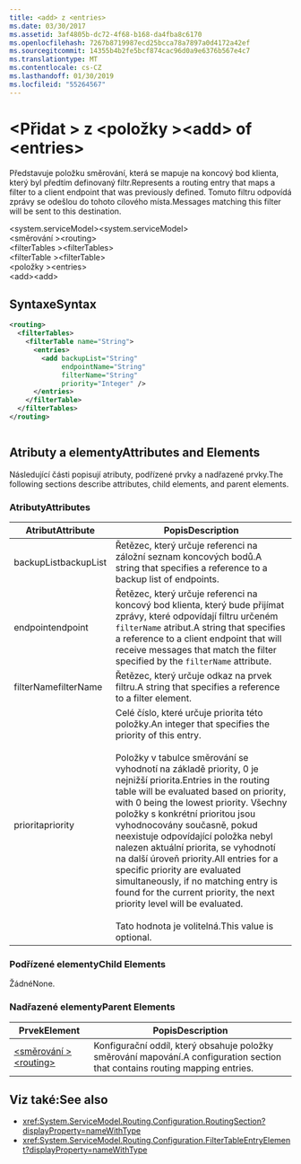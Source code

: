 ```yaml
---
title: <add> z <entries>
ms.date: 03/30/2017
ms.assetid: 3af4805b-dc72-4f68-b168-da4fba8c6170
ms.openlocfilehash: 7267b8719987ecd25bcca78a7897a0d4172a42ef
ms.sourcegitcommit: 14355b4b2fe5bcf874cac96d0a9e6376b567e4c7
ms.translationtype: MT
ms.contentlocale: cs-CZ
ms.lasthandoff: 01/30/2019
ms.locfileid: "55264567"
---
```

# <a name="add-of-entries"></a><span data-ttu-id="e71b2-102">\<Přidat > z \<položky ></span><span class="sxs-lookup"><span data-stu-id="e71b2-102">\<add> of \<entries></span></span>
<span data-ttu-id="e71b2-103">Představuje položku směrování, která se mapuje na koncový bod klienta, který byl předtím definovaný filtr.</span><span class="sxs-lookup"><span data-stu-id="e71b2-103">Represents a routing entry that maps a filter to a client endpoint that was previously defined.</span></span> <span data-ttu-id="e71b2-104">Tomuto filtru odpovídá zprávy se odešlou do tohoto cílového místa.</span><span class="sxs-lookup"><span data-stu-id="e71b2-104">Messages matching this filter will be sent to this destination.</span></span>  
  
 <span data-ttu-id="e71b2-105">\<system.serviceModel></span><span class="sxs-lookup"><span data-stu-id="e71b2-105">\<system.serviceModel></span></span>  
<span data-ttu-id="e71b2-106">\<směrování ></span><span class="sxs-lookup"><span data-stu-id="e71b2-106">\<routing></span></span>  
<span data-ttu-id="e71b2-107">\<filterTables ></span><span class="sxs-lookup"><span data-stu-id="e71b2-107">\<filterTables></span></span>  
<span data-ttu-id="e71b2-108">\<filterTable ></span><span class="sxs-lookup"><span data-stu-id="e71b2-108">\<filterTable></span></span>  
<span data-ttu-id="e71b2-109">\<položky ></span><span class="sxs-lookup"><span data-stu-id="e71b2-109">\<entries></span></span>  
<span data-ttu-id="e71b2-110">\<add></span><span class="sxs-lookup"><span data-stu-id="e71b2-110">\<add></span></span>  
  
## <a name="syntax"></a><span data-ttu-id="e71b2-111">Syntaxe</span><span class="sxs-lookup"><span data-stu-id="e71b2-111">Syntax</span></span>  
  
```xml  
<routing>
  <filterTables>
    <filterTable name="String">
      <entries>
        <add backupList="String"
             endpointName="String"
             filterName="String"
             priority="Integer" />
      </entries>
    </filterTable>
  </filterTables>
</routing>
```  
  
```csharp  
```  
  
## <a name="attributes-and-elements"></a><span data-ttu-id="e71b2-112">Atributy a elementy</span><span class="sxs-lookup"><span data-stu-id="e71b2-112">Attributes and Elements</span></span>  
 <span data-ttu-id="e71b2-113">Následující části popisují atributy, podřízené prvky a nadřazené prvky.</span><span class="sxs-lookup"><span data-stu-id="e71b2-113">The following sections describe attributes, child elements, and parent elements.</span></span>  
  
### <a name="attributes"></a><span data-ttu-id="e71b2-114">Atributy</span><span class="sxs-lookup"><span data-stu-id="e71b2-114">Attributes</span></span>  
  
|<span data-ttu-id="e71b2-115">Atribut</span><span class="sxs-lookup"><span data-stu-id="e71b2-115">Attribute</span></span>|<span data-ttu-id="e71b2-116">Popis</span><span class="sxs-lookup"><span data-stu-id="e71b2-116">Description</span></span>|  
|---------------|-----------------|  
|<span data-ttu-id="e71b2-117">backupList</span><span class="sxs-lookup"><span data-stu-id="e71b2-117">backupList</span></span>|<span data-ttu-id="e71b2-118">Řetězec, který určuje referenci na záložní seznam koncových bodů.</span><span class="sxs-lookup"><span data-stu-id="e71b2-118">A string that specifies a reference to a backup list of endpoints.</span></span>|  
|<span data-ttu-id="e71b2-119">endpoint</span><span class="sxs-lookup"><span data-stu-id="e71b2-119">endpoint</span></span>|<span data-ttu-id="e71b2-120">Řetězec, který určuje referenci na koncový bod klienta, který bude přijímat zprávy, které odpovídají filtru určeném `filterName` atribut.</span><span class="sxs-lookup"><span data-stu-id="e71b2-120">A string that specifies a reference to a client endpoint that will receive messages that match the filter specified by the `filterName` attribute.</span></span>|  
|<span data-ttu-id="e71b2-121">filterName</span><span class="sxs-lookup"><span data-stu-id="e71b2-121">filterName</span></span>|<span data-ttu-id="e71b2-122">Řetězec, který určuje odkaz na prvek filtru.</span><span class="sxs-lookup"><span data-stu-id="e71b2-122">A string that specifies a reference to a filter element.</span></span>|  
|<span data-ttu-id="e71b2-123">priorita</span><span class="sxs-lookup"><span data-stu-id="e71b2-123">priority</span></span>|<span data-ttu-id="e71b2-124">Celé číslo, které určuje priorita této položky.</span><span class="sxs-lookup"><span data-stu-id="e71b2-124">An integer that specifies the priority of this entry.</span></span><br /><br /> <span data-ttu-id="e71b2-125">Položky v tabulce směrování se vyhodnotí na základě priority, 0 je nejnižší priorita.</span><span class="sxs-lookup"><span data-stu-id="e71b2-125">Entries in the routing table will be evaluated based on priority, with 0 being the lowest priority.</span></span> <span data-ttu-id="e71b2-126">Všechny položky s konkrétní prioritou jsou vyhodnocovány současně, pokud neexistuje odpovídající položka nebyl nalezen aktuální priorita, se vyhodnotí na další úroveň priority.</span><span class="sxs-lookup"><span data-stu-id="e71b2-126">All entries for a specific priority are evaluated simultaneously, if no matching entry is found for the current priority, the next priority level will be evaluated.</span></span><br /><br /> <span data-ttu-id="e71b2-127">Tato hodnota je volitelná.</span><span class="sxs-lookup"><span data-stu-id="e71b2-127">This value is optional.</span></span>|  
  
### <a name="child-elements"></a><span data-ttu-id="e71b2-128">Podřízené elementy</span><span class="sxs-lookup"><span data-stu-id="e71b2-128">Child Elements</span></span>  
 <span data-ttu-id="e71b2-129">Žádné</span><span class="sxs-lookup"><span data-stu-id="e71b2-129">None.</span></span>  
  
### <a name="parent-elements"></a><span data-ttu-id="e71b2-130">Nadřazené elementy</span><span class="sxs-lookup"><span data-stu-id="e71b2-130">Parent Elements</span></span>  
  
|<span data-ttu-id="e71b2-131">Prvek</span><span class="sxs-lookup"><span data-stu-id="e71b2-131">Element</span></span>|<span data-ttu-id="e71b2-132">Popis</span><span class="sxs-lookup"><span data-stu-id="e71b2-132">Description</span></span>|  
|-------------|-----------------|  
|[<span data-ttu-id="e71b2-133">\<směrování ></span><span class="sxs-lookup"><span data-stu-id="e71b2-133">\<routing></span></span>](../../../../../docs/framework/configure-apps/file-schema/wcf/routing.md)|<span data-ttu-id="e71b2-134">Konfigurační oddíl, který obsahuje položky směrování mapování.</span><span class="sxs-lookup"><span data-stu-id="e71b2-134">A configuration section that contains routing mapping entries.</span></span>|  
  
## <a name="see-also"></a><span data-ttu-id="e71b2-135">Viz také:</span><span class="sxs-lookup"><span data-stu-id="e71b2-135">See also</span></span>
- <xref:System.ServiceModel.Routing.Configuration.RoutingSection?displayProperty=nameWithType>
- <xref:System.ServiceModel.Routing.Configuration.FilterTableEntryElement?displayProperty=nameWithType>

